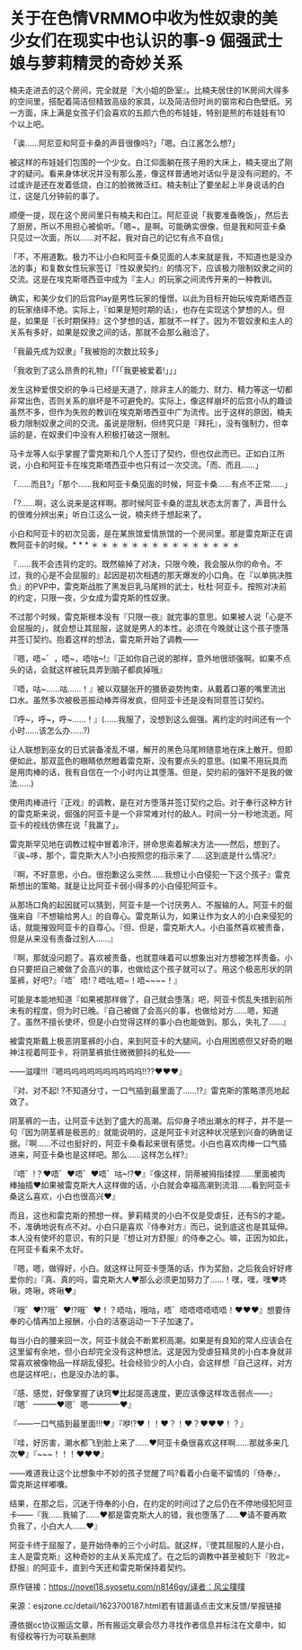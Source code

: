 # 关于在色情VRMMO中收为性奴隶的美少女们在现实中也认识的事-9 倔强武士娘与萝莉精灵的奇妙关系

楠夫走进去的这个房间，完全就是『大小姐的卧室』。比楠夫居住的1K房间大得多的空间里，搭配着简洁但精致高级的家具，以及简洁但时尚的窗帘和白色壁纸。另一方面，床上满是女孩子们会喜欢的五颜六色的布娃娃，特别是熊的布娃娃有10个以上吧。

「诶……阿尼亚和阿亚卡桑的声音很像吗?」「嗯。白江酱怎么想?」

被这样的布娃娃们包围的一个少女。白江仰面躺在孩子用的大床上，楠夫提出了刚才的疑问。看来身体状况并没有那么差，像这样普通地对话似乎是没有问题的。不过或许是还在发着低烧，白江的脸微微泛红。楠夫制止了要坐起上半身说话的白江，这是几分钟前的事了。

顺便一提，现在这个房间里只有楠夫和白江。阿尼亚说「我要准备晚饭」，然后去了厨房，所以不用担心被偷听。「嗯~，是啊。可能确实很像，但是我和阿亚卡桑只见过一次面，所以……对不起，我对自己的记忆有点不自信」

「不，不用道歉。极力不让小白和阿亚卡桑见面的人本来就是我，不知道也是没办法的事」和复数女性玩家签订『性奴隶契约』的情况下，应该极力限制奴隶之间的交流。这是在埃克斯塔西亚中成为『主人』的玩家之间流传开来的一种教训。

确实，和美少女们的后宫Play是男性玩家的憧憬。以此为目标开始玩埃克斯塔西亚的玩家络绎不绝。实际上，『如果是短时期的话』，也存在实现这个梦想的人。但是，如果是『长时期保持』这个梦想的话，那就不一样了。因为不管奴隶和主人的关系有多好，如果是奴隶之间的话，那就不会那么融洽了。

「我最先成为奴隶」「我被抱的次数比较多」

「我收到了这么昂贵的礼物」「「「我更被爱着!」」」

发生这种爱恨交织的争斗已经是天道了，除非主人的能力、财力、精力等这一切都非常出色，否则关系的崩坏是不可避免的。实际上，像这样崩坏的后宫小队的趣谈虽然不多，但作为失败的教训在埃克斯塔西亚中广为流传。出于这样的原因，楠夫极力限制奴隶之间的交流。虽说是限制，但终究只是『拜托』，没有强制力，但幸运的是，在奴隶们中没有人积极打破这一限制。

马卡龙等人似乎掌握了雷克斯和几个人签订了契约，但也仅此而已。正如白江所说，小白和阿亚卡在埃克斯塔西亚中也只有过一次交流。「而、而且……」

「……而且?」「那个……我和阿亚卡桑见面的时候，阿亚卡桑……有点不正常……」

「?……啊，这么说来是这样啊。那时候阿亚卡桑的混乱状态太厉害了，声音什么的很难分辨出来」听白江这么一说，楠夫终于想起来了。

小白和阿亚卡的初次见面，是在某旅馆爱情旅馆的一个房间里。那是雷克斯正在调教阿亚卡的时候。* * * ＊ ＊ ＊ ＊ ＊ ＊ ＊ ＊ ＊ ＊ ＊ ＊ ＊ ＊ ＊

『……我不会违背约定的。既然输掉了对决，只限今晚，我会服从你的命令。不过，我的心是不会屈服的』起因是初次相遇的那天爆发的小口角。在『以单挑决胜负』的PVP中，雷克斯战胜了黑发巨乳马尾辫的武士，杜杜·阿亚卡。按照对决前的约定，只限一夜，少女成为雷克斯的性奴隶。

不过那个时候，雷克斯根本没有『只限一夜』就完事的意思。如果被人说「心是不会屈服的」，就会想让其屈服，这就是男人的本性。必须在今晚就让这个孩子堕落并签订契约。抱着这样的想法，雷克斯开始了调教——

『嗯，唔~゛，唔~，唔咕~!』『正如你自己说的那样，意外地很顽强啊。如果不点头的话，会就这样被玩具弄到脑子都疯掉哦』

『唔，咕~……咕……！』被以双腿张开的猥亵姿势拘束，从戴着口塞的嘴里流出口水。虽然多次被极恶振动棒弄得发疯，但阿亚卡还是没有同意签订契约。

『呼~，呼~，呼~……！』(……我服了，没想到这么倔强。离约定的时间还有一个小时……该怎么办……?)

让人联想到巫女的日式装备凌乱不堪，解开的黑色马尾辫随意地在床上散开。但即便如此，那双蓝色的眼睛依然瞪着雷克斯，没有要点头的意思。(如果不用玩具而是用肉棒的话，我有自信在一个小时内让其堕落。但是，契约前的强奸不是我的做法……)

使用肉棒进行『正戏』的调教，是在对方堕落并签订契约之后。对于奉行这种方针的雷克斯来说，倔强的阿亚卡是一个非常难对付的敌人。时间一分一秒地流逝。阿亚卡的视线仿佛在说「我赢了」。

雷克斯罕见地在调教过程中冒着冷汗，拼命思索着解决方法——然后，想到了。『诶~哆，那个，雷克斯大人?小白按照您的指示来了……这到底是什么情况?』

『啊，不好意思，小白。很抱歉这么突然……我想让小白侵犯一下这个孩子』雷克斯想出的策略，就是让比阿亚卡弱小得多的小白侵犯阿亚卡。

从那场口角的起因就可以猜到，阿亚卡是一个讨厌男人、不服输的人。阿亚卡的倔强来自『不想输给男人』的自尊心。雷克斯认为，如果让作为女人的小白来侵犯的话，就能摧毁阿亚卡的自尊心。『但、但是，雷克斯大人。小白虽然喜欢被责备，但是从来没有责备过别人……』

『啊，那就没问题了。喜欢被责备，也就意味着可以想象出对方想被怎样责备。小白只要把自己被做了会高兴的事，也做给这个孩子就可以了。用这个极恶形状的阴茎裤，好吧?』『唔゛唔!？唔咕,唔~！唔~~~~！』

可能是本能地知道『如果被那样做了，自己就会堕落』吧，阿亚卡慌乱失措到前所未有的程度，但为时已晚。『自己被做了会高兴的事，也做给对方……嗯，知道了。虽然不擅长使坏，但是小白觉得这样的事小白也能做到。那么，失礼了……』

被雷克斯戴上极恶阴茎裤的小白，来到阿亚卡的大腿间。小白用困惑但又好奇的眼神注视着阿亚卡，将阴茎裤抵住微微颤抖的私处——

——滋噗!!!『嗯呜呜呜呜呜呜呜呜呜呜!!??♥♥♥』

『对、对不起! ?不知道分寸，一口气插到最里面了……!?』雷克斯的策略漂亮地起效了。

阴茎裤的一击，让阿亚卡达到了盛大的高潮。后仰身子喷出潮水的样子，并不是一句『因为阴茎裤是极恶的』就能说明的，这是阿亚卡对这种状况感到兴奋的确凿证据。『啊……不过也挺好的，阿亚卡桑看起来很有感觉。小白也喜欢肉棒一口气插进来，阿亚卡桑也是这样吧。那么……这样怎么样?』

『唔゛!？♥唔゛♥唔゛♥唔゛咕~!?♥』『像这样，阴蒂被拇指揉捏……里面被肉棒抽插♥如果被雷克斯大人这样做的话，小白就会幸福高潮到流泪……看到阿亚卡桑这么喜欢，小白也很高兴♥』

而且，这也和雷克斯的预想一样。萝莉精灵的小白不仅是受虐狂，还有S的才能。不，准确地说有点不对。小白只是喜欢『侍奉对方』而已，说到底这也是其延伸。本人没有使坏的意识，有的只是『想让对方舒服』的侍奉之心。嘛，正因为如此，在阿亚卡看来不太好。

『嗯，嗯，做得好，小白。就这样让阿亚卡堕落的话，作为奖励，之后我会好好疼爱你的』『真、真的吗，雷克斯大人♥那么必须更加努力了……！嘿，嘿，嘿♥咚啾，咚啾，咚啾♥』

『哦゛♥!?哦゛♥!?哦゛♥！？唔咕，哦咕，唔゛唔唔唔唔唔唔！♥♥♥』想要侍奉的心情再加上报酬，小白的活塞运动一下子加速了。

每当小白的腰来回一次，阿亚卡就会不断累积高潮。如果是有良知的常人应该会在这里留有余地，但小白却完全没有这种想法。这是因为受虐狂精灵的小白本身就非常喜欢被像物品一样胡乱侵犯。社会经验少的人小白，会这样想『自己这样，对方也是这样吧』，也是没办法的事。

『感、感觉，好像掌握了诀窍♥比起提高速度，更应该像这样攻击弱点——』『嗯゛———♥嗯゛嗯————♥』

『——一口气插到最里面!!!♥』『咿!?♥！！♥？！♥？♥♥♥！？』

『哇，好厉害，潮水都飞到脸上来了……♥阿亚卡桑很喜欢这样啊……那就多来几次♥』『~~~！！！♥♥♥』

——难道我让这个比想象中不妙的孩子觉醒了吗?看着小白毫不留情的『侍奉』，雷克斯这样嘟囔。

结果，在那之后，沉迷于侍奉的小白，在约定的时间过了之后仍在不停地侵犯阿亚卡——『我……我输了……♥都是雷克斯大人的错，我也堕落了……♥请不要再欺负我了，小白大人……♥』

阿亚卡终于屈服了，是开始侍奉的三个小时后。就这样，『使其屈服的人是小白，主人是雷克斯』这种奇妙的主从关系完成了。在之后的调教中甚至被刻下『败北=舒服』的阿亚卡，直到今天还和雷克斯保持着契约。

原作链接：https://novel18.syosetu.com/n8146gy/译者：风尘噗噗

来源：esjzone.cc/detail/1623700187.html若有错漏请点击文末反馈/举报链接

遵依据cc协议搬运文章，所有搬运文章会尽力寻找作者信息并标注在文章中，如有侵权等行为可联系删除